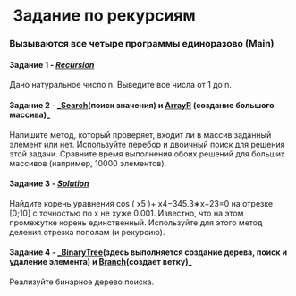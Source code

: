 #  Задание по рекурсиям

### Вызываются все четыре программы единоразово (Main)


#### Задание 1 - [_Recursion_](https://github.com/victorioustone/recursions/blob/master/src/com/company/Recursion.java)
Дано натуральное число n. Выведите все числа от 1 до n.

#### Задание 2 - [_Search](https://github.com/victorioustone/recursions/blob/master/src/com/company/Search.java)(поиск значения) и [ArrayR](https://github.com/victorioustone/recursions/blob/master/src/com/company/ArrayR.java) (создание большого массива)_
Напишите метод, который проверяет, входит ли в массив заданный элемент или нет.
Используйте перебор и двоичный поиск для решения этой задачи. Сравните время
выполнения обоих решений для больших массивов (например, 10000 элементов).

#### Задание 3 - [_Solution_](https://github.com/victorioustone/recursions/blob/master/src/com/company/Solution.java)
Найдите корень уравнения cos ( x5 )+ x4−345.3∗x−23=0 на отрезке [0;10] с точностью по
x не хуже 0.001. Известно, что на этом промежутке корень единственный. Используйте для
этого метод деления отрезка пополам (и рекурсию).

#### Задание 4 - [_BinaryTree](https://github.com/victorioustone/recursions/blob/master/src/com/company/BinaryTree.java)(здесь выполняется создание дерева, поиск и удаление элемента) и [Branch](https://github.com/victorioustone/recursions/blob/master/src/com/company/Branch.java)(создает ветку)_
Реализуйте бинарное дерево поиска. 
